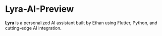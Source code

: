 # Lyra-AI-Preview
**Lyra** is a personalized AI assistant built by Ethan using Flutter, Python, and cutting-edge AI integration.
